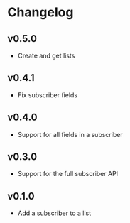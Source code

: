 # Changelog

## v0.5.0

* Create and get lists

## v0.4.1

* Fix subscriber fields

## v0.4.0

* Support for all fields in a subscriber

## v0.3.0

* Support for the full subscriber API

## v0.1.0

* Add a subscriber to a list